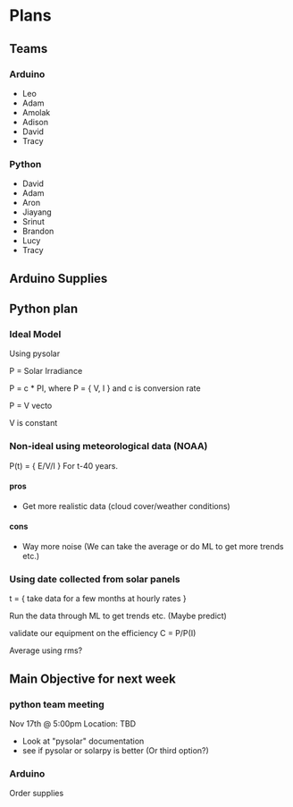 # Plans

## Teams

### Arduino 
* Leo 
* Adam
* Amolak
* Adison
* David
* Tracy

### Python
* David
* Adam
* Aron 
* Jiayang 
* Srinut
* Brandon
* Lucy
* Tracy

## Arduino Supplies

## Python plan

### Ideal Model
Using pysolar

P = Solar Irradiance

P = c * PI, where P = { V, I } and c is conversion rate

P = V vecto

V is constant

### Non-ideal using meteorological data (NOAA)
P(t) = { E/V/I } For t-40 years.

#### pros
* Get more realistic data (cloud cover/weather conditions)

#### cons
* Way more noise (We can take the average or do ML to get more trends etc.)

### Using date collected from solar panels
t = { take data for a few months at hourly rates }

Run the data through ML to get trends etc. (Maybe predict)

validate our equipment on the efficiency C = P/P(I)

Average using rms?

## Main Objective for next week
### python team meeting
Nov 17th @ 5:00pm
Location: TBD
* Look at "pysolar" documentation
* see if pysolar or solarpy is better (Or third option?)

### Arduino
Order supplies 

